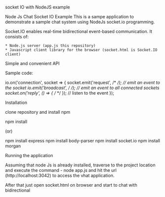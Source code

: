socket IO with NodeJS example

Node Js Chat Socket IO Example This is a sampe application to demonstrate a sample chat system using NodeJs socket.io programming.

Socket.IO enables real-time bidirectional event-based communication. It consists of:

    * Node.js server (app.js this repository)
    * Javascript client library for the browser (socket.html is Socket.IO client)


Simple and convenient API

Sample code:

io.on('connection', socket => {
  socket.emit('request', /*  */); // emit an event to the socket
  io.emit('broadcast', /*  */); // emit an event to all connected sockets  
  socket.on('reply', () => { /*  */ }); // listen to the event
});


Installation

clone repository and install npm

npm install

(or)

npm install express
npm install body-parser
npm install socket.io
npm install morgan


Running the application

Assuming that node Js is already installed, traverse to the project location and execute the command - node app.js and hit the url (http://localhost:3042) to access the vhat application.

After that just open socket.html on browser and start to chat with bidirectional